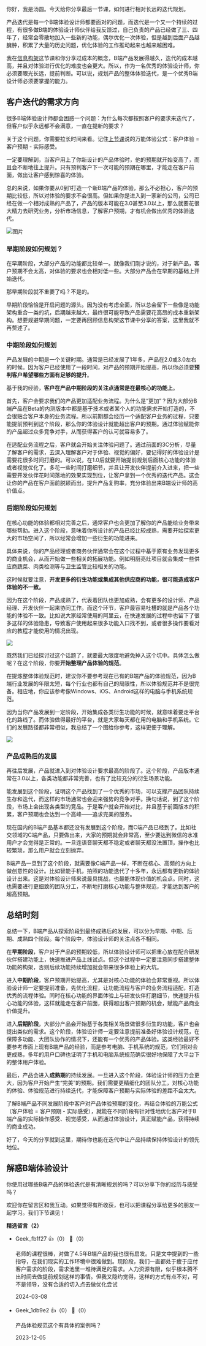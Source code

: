 你好，我是汤圆。今天给你分享最后一节课，如何进行相对长远的迭代规划。

产品迭代是每一个B端体验设计师都要面对的问题，而迭代是一个又一个持续的过程，有很多做B端的体验设计师伙伴给我反馈过，自己负责的产品已经做了三、四年了，经常会零散地加入一些新的功能，偶尔优化一次体验，但是越到后面产品越臃肿，积累了大量的历史问题，优化体验的工作推动起来也越来越困难。

我在[信息构架](https://time.geekbang.org/column/article/661481)这节课和你分享过成本的概念，B端产品发展得越久，迭代的成本越高，并且对体验进行优化的难度也会更大。所以，作为一名优秀的体验设计师，你必须要眼光长远，提前判断。可以说，规划产品的整体体验迭代，是一个优秀B端设计师必须要掌握的能力。

## 客户迭代的需求方向

很多B端体验设计师都会困惑一个问题：为什么每次都按照客户的要求来迭代了，但客户似乎永远都不会满意，一直在提新的要求？

关于这个问题，你需要拉长时间来看。记住[上节课](http://time.geekbang.org/column/article/667782)说的万能体验公式：客户体验 = 客户预期 - 实际感受。

一定要理解到，当客户用上了你新设计的产品体验时，他的预期就开始变高了，而且会不断地往上提升。只有预判客户下一次可能的预期在哪里，才能走在客户前面，做出让客户感到惊喜的体验。

总的来说，如果你要从0到1打造一个新B端产品的体验，那么不必担心，客户的预期比较低，所以对体验的要求不会很高。但如果你是进入到一家新的公司，公司已经在做一个相对成熟的产品了，产品的版本可能在3.0甚至3.0以上，那么就要花很大精力去研究业务，分析市场信息，了解客户预期，才有机会做出优秀的体验迭代。

![图片](https://static001.geekbang.org/resource/image/06/57/060a76b0d77a0d5abe10f15b7d775d57.jpg?wh=5760x3240)

### **早期阶段如何规划？**

在早期阶段，大部分产品的功能都比较单一。就像我们刚才说的，对于新产品，客户预期不会太高，对体验的要求也会相对低一些。大部分产品会在早期的基础上开始迭代。

那早期阶段就不重要了吗？不是的。

早期阶段恰恰是开启问题的源头。因为没有考虑全面，所以总会留下一些像是功能架构重合一类的坑，后期越来越大，最终很可能导致产品需要花高昂的成本重新架构。想要规避早期问题，一定要再回顾信息构架这节课中分享的答案，这里我就不再赘述了。

### 中期阶段如何规划

产品发展的中期是一个关键时期。通常是已经发展了1年多，产品在2.0或3.0左右的时候。因为客户已经使用了一段时间，对产品的预期开始提高，所以你必须要**预判客户希望哪些方面有足够的提升**。

基于我的经验，**客户在产品中期阶段的关注点通常是在最核心的功能上**。

首先，客户会要求我们的产品更加适配业务流程。为什么是“更加”？因为大部分B端产品在Beta的内测版本中都是基于技术或者某个人的功能需求开始打造的，不会很贴合客户本身的业务流程。所以前期都会经历一个适配客户业务的过程，只要能提前预判到这个阶段，那么你的体验设计就能超出客户的预期。通过体验赋能你的产品超过众多竞争对手，从而获得客户的认可就容易多了。

在适配业务流程之后，客户就会开始关注体验问题了。通过前面的3C分析，尽量了解客户的需求，去深入理解客户对于体验、视觉的偏好，要记得好的体验设计是需要花很多时间打磨的。可以说，在1.0后就要开始提前规划后面核心功能的体验或者视觉优化了。多花一些时间打磨细节，并且让开发伙伴提前介入进来，把一些需要开发伙伴花时间落地的效果实现到位，让客户拿到一个优秀的迭代产品。这会让你的产品在客户面前脱颖而出，提升产品复购率，充分体验出来B端设计师的高价值点。

### 后期阶段如何规划

在核心功能的体验都相对完善之后，通常客户也会更加了解你的产品能给业务带来哪些帮助。进入这个阶段，意味着你所设计的产品已经比较成熟，需要开始探索更大的市场空间了，所以经常会增加一些衍生的功能进来。

具体来说，你的产品经理或者商务伙伴通常会在这个过程中基于原有业务发现更多的商业机会，从而开始做一些相关的拓展功能。例如明厨亮灶项目就会集成一些供应商蔬菜、肉类检测等与卫生监管比较相关的功能。

这时候就要注意，**开发更多的衍生功能或集成其他供应商的功能，很可能造成客户体验的不一致。**

因为在这个阶段，产品成熟了，代表着团队也更加成熟，会有更多的设计师、产品经理、开发伙伴一起来协同工作。而这个环节，客户最容易吐槽的就是产品各个功能的体验不一致。比如说大家经常使用的阿里云，在快速发展的过程中也留下了很多这样的体验隐患，导致客户使用起来很多功能入口找不到，或者很多操作要看对应的教程才能使用的情况出现。

![](https://static001.geekbang.org/resource/image/b3/c8/b38218358155debyy993dc377f1b70c8.jpg?wh=5760x2604)

既然我们已经探讨过这个话题了，就要最大限度地避免掉入这个坑中。具体怎么做呢？在这个阶段，你要**开始整理产品体验的规范**。

在提炼整体体验规范时，建议你不要参考现在已有的B端产品的体验规范，因为B端行业发展的年限太短，每个行业也都有自己的局限性，所以体验规范并不是很完备。相应地，你应该参考像Windows、iOS、Android这样的电脑与手机系统规范。

因为当你产品发展到一定阶段，开始集成各类衍生功能的时候，就意味着要走平台化的路线了。而体验做得最好的平台，就是大家每天都在用的电脑和手机系统。它们的发展路径都非常相似，我总结了一个图给你参考，这样更便于理解。

![](https://static001.geekbang.org/resource/image/76/70/76101c1fe81983c9c43d2fffdf612270.jpg?wh=5760x3240)

### 产品成熟后的发展

再往后发展，产品就进入到对体验设计要求最高的阶段了。这个阶段，产品版本通常在3.0以上，各类功能都非常完善，也有了比较充分的衍生场景功能。

能发展到这个阶段，证明这个产品找到了一个优秀的市场，可以支撑产品团队持续生存和迭代，而这样的市场通常也会迎来强势的竞争对手。换句话说，到了这个阶段，市场上会出现各类型的竞品。于是客户就会开始对比，并且基于前面版本的积累，客户预期也会达到一个高峰——追求完美的服务。

现在国内的B端产品基本都还没有发展到这个阶段，而C端产品已经到了。比如社交领域的C端产品，只要做出来，大家的预期就会非常高，至少要达到微信的水准用户才会觉得是正常的。一旦连语音聊天都不稳定或者聊天都没法置顶，操作也比较繁琐，那么用户就会立刻抛弃。

B端产品一旦到了这个阶段，就需要像C端产品一样，不断在核心、高频的方向上做创意性的设计。比如智能手机，拍照的功能迭代了十多年，永远都有更新的体验设计出来。这是对体验设计师来说最具挑战，也最能体现价值的机会点。同时，这也需要进行更细致的团队分工，不断地打磨核心功能与整体规范，才能达到客户的超高预期。

## 总结时刻

总结一下，B端产品从探索阶段到最终成熟后的发展，可以分为早期、中期、后期、成熟四个阶段。每个阶段中，体验设计师的关注点各不相同。

在**早期阶段**，客户对于产品的预期较低，所以体验设计师可以把重心放在配合研发伙伴搭建功能上，快速推进产品上线试点。但这个过程中一定要注意同步搭建整体功能的构架，否则后续功能持续增加就会带来很多体验上的大坑。

进入**中期阶段**，客户预期开始提高，尤其是对核心功能的体验会非常重视。所以体验设计师一定要提前准备，先优化流程，让功能流程与客户的业务流程适配，打造优秀的流程体验。同时在核心功能的界面体验上与研发伙伴打磨细节，快速提升核心功能的体验，这样就能走在客户前面，获得超出客户预期的机会，赋能产品商业价值提升。

进入**后期阶段**，大部分产品会开始基于各类相关场景做很多衍生的功能，客户也会提出类似的需求。这个阶段，体验设计师一定要注意提前准备好体验设计规范，在保障多功能、大团队协作的情况下，还能有一个优秀的产品体验。这类经验最好不要参考市面上现有B端产品的经验，而是参考电脑、手机系统的规范，它们相对会更成熟，多年的用户口碑也证明了手机和电脑系统规范确实很好地保障了大平台下的整体用户体验。

最后，产品会进入**成熟期**的持续发展。一旦进入这个阶段，体验设计师的压力会更大，因为客户开始产生“完美”的预期。我们需要更精细化的团队分工，对核心功能的体验、体验规范进行持续迭代，才能保障客户预期与实际体验的差距不会太大。

了解B端产品不同发展阶段中客户对产品体验预期的变化，再结合体验的万能公式（客户体验 = 客户预期 - 实际感受），就能在不同阶段有针对性地优化客户对于B端产品的实际操作感受、视觉感受，从而通过体验设计，真正赋能产品，获得持续的商业成功。

好了，今天的分享就到这里，期待你也能在迭代中让产品持续保持体验设计的领先地位。

## 解惑B端体验设计

你使用过哪些B端产品的体验迭代是有清晰规划的吗？可以分享下你的经历与感受吗？

欢迎你在留言区和我互动。如果觉得有所收获，也可以把课程分享给更多的朋友一起学习。我们下节课见！
<div><strong>精选留言（2）</strong></div><ul>
<li><span>Geek_fb1f27</span> 👍（0） 💬（0）<p>老师的课程很棒，对做了4.5年B端产品的我也很有启发。只是文中提到的一些指导，在我们现实的工作环境中很难做到。现阶段，我们一直都处于疲于应付客户需求的阶段，需求池里一堆待满足的需求。人力资源有限，似乎根本腾不出时间去做提前规划这样的事情。但我又隐约觉得，这样的方式有点不对，可不是领导，没有合适的切入点去做优化尝试</p>2024-03-08</li><br/><li><span>Geek_1db9e2</span> 👍（0） 💬（0）<p>产品体验规范这个有具体的案例吗？</p>2023-12-05</li><br/>
</ul>